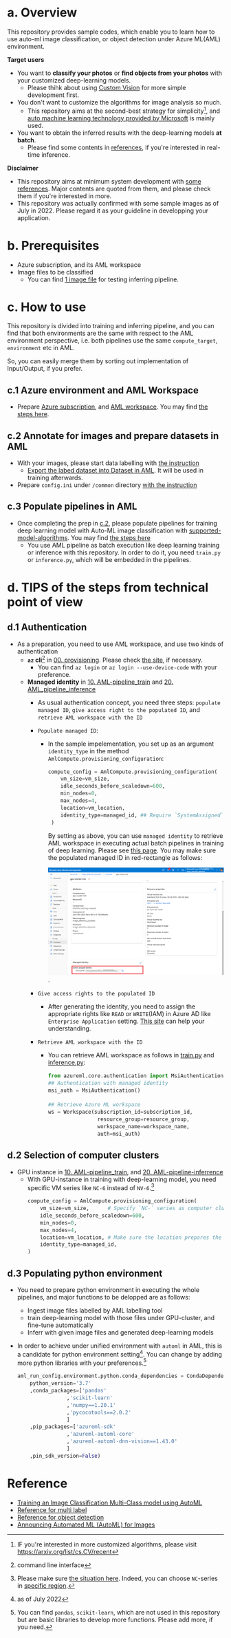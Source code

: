 # a. Overview
This repository provides sample codes, which enable you to learn how to use auto-ml image classification, or object detection under Azure ML(AML) environment. 

__Target users__
- You want to **classify your photos** or **find objects from your photos** with your customized deep-learning models.
    - Please thihk about using [Custom Vision](https://www.customvision.ai/) for more simple development first.
- You don't want to customize the algorithms for image analysis so much.
    - This repository aims at the second-best strategy for simplicity[^1], and [auto machine learning technology provided by Microsoft](https://docs.microsoft.com/en-us/azure/machine-learning/how-to-auto-train-image-models?tabs=SDK-v2) is mainly used.
- You want to obtain the inferred results with the deep-learning models **at batch**.
    - Please find some contents in [references](#reference), if you're interested in real-time inference.

__Disclaimer__ 
- This repository aims at minimum system development with [some references](#reference). Major contents are quoted from them, and please check them if you're interested in more.
- This repository was actually confirmed with some sample images as of July in 2022. Please regard it as your guideline in developping your application.


# b. Prerequisites
- Azure subscription, and its AML workspace
- Image files to be classified
    - You can find [1 image file](./sample_images/60_1537642922.jpg) for testing inferring pipeline.

# c. How to use
This repository is divided into training and inferring pipeline, and you can find that both environments are the same with respect to the AML environment perspective, i.e. both pipelines use the same `compute_target`, `environment` etc in AML.

So, you can easily merge them by sorting out implementation of Input/Output, if you prefer. 


## c.1 Azure environment and AML Workspace
- Prepare [Azure subscription](https://azure.microsoft.com/en-us/free/), and [AML workspace](https://docs.microsoft.com/en-us/azure/machine-learning/concept-workspace). You may find [the steps here](00.%20provisioning.ipynb).

## c.2 Annotate for images and prepare datasets in AML
- With your images, please start data labelling with [the instruction](https://docs.microsoft.com/en-us/azure/machine-learning/how-to-create-image-labeling-projects)
    - [Export the labed dataset into Dataset in AML](https://docs.microsoft.com/en-us/azure/machine-learning/how-to-create-image-labeling-projects#export-the-labels). It will be used in training afterwards.
- Prepare `config.ini` under `/common` directory [with the instruction](./common/README.md)

## c.3 Populate pipelines in AML
- Once completing the prep in [c.2](#c2-annotate-for-images-and-prepare-datasets-in-aml), please populate pipelines for training deep learning model with Auto-ML image classification with [supported-model-algorithms](https://docs.microsoft.com/en-us/azure/machine-learning/how-to-auto-train-image-models?tabs=CLI-v2#supported-model-algorithms). You may find [the steps here](./10.%20AML_pipeline_train.ipynb)
    - You use AML pipeline as batch execution like deep learning training or inference with this repository. In order to do it, you need `train.py` or `inference.py`, which will be embedded in the pipelines.

# d. TIPS of the steps from technical point of view
## d.1 Authentication
- As a preparation, you need to use AML workspace, and use two kinds of authentication
    - **`az` cli**[^2] in [00. provisioning](00.%20provisioning.ipynb). Please check [the site](https://docs.microsoft.com/en-us/cli/azure/authenticate-azure-cli), if necessary.
        - You can find `az login` or `az login --use-device-code` with your preference.
    - **Managed identity** in [10. AML-pipeline_train](10.%20AML_pipeline_train.ipynb) and  [20. AML_pipeline_inference](./20.%20AML_pipeline_inferrence.ipynb)
        - As usual authentication concept, you need three steps: `populate managed ID`, `give access right to the populated ID`, and `retrieve AML workspace with the ID`
        - `Populate managed ID`:
            - In the sample impelementation, you set up as an argument `identity_type` in the method `AmlCompute.provisioning_configuration`:

                ```python
                compute_config = AmlCompute.provisioning_configuration(
                    vm_size=vm_size,
                    idle_seconds_before_scaledown=600,
                    min_nodes=0,
                    max_nodes=4,
                    location=vm_location,
                    identity_type=managed_id, ## Require `SystemAssigned` for System assigned managed ID here
                 )
                ```
                By setting as above, you can use `managed identity` to retrieve AML workspace in executing actual batch pipelines in training of deep learning. Please see [this page](https://docs.microsoft.com/en-us/azure/machine-learning/how-to-create-attach-compute-cluster?tabs=python#set-up-managed-identity). You may make sure the populated managed ID in red-rectangle as follows:
        
                ![System Assigned identity](./docs/images/managed_identity.png). 

        - `Give access rights to the populated ID`
            - After generating the identity, you need to assign the appropriate rights like `READ` or `WRITE`(IAM) in Azure AD like `Enterprise Application` setting. [This site](https://stackoverflow.com/questions/66806261/is-it-possible-to-assign-a-system-managed-identity-to-an-azure-ad-enterprise-app) can help your understanding. 
        
        - `Retrieve AML workspace with the ID`
            - You can retrieve AML workspace as follows in [train.py](./train.py) and [inference.py](./inference.py):
                ```python
                from azureml.core.authentication import MsiAuthentication
                ## Authentication with managed identity
                msi_auth = MsiAuthentication()

                ## Retrieve Azure ML workspace
                ws = Workspace(subscription_id=subscription_id,
                                resource_group=resource_group,
                                workspace_name=workspace_name,
                                auth=msi_auth)
                ```

## d.2 Selection of computer clusters
- GPU instance in [10. AML-pipeline_train](10.%20AML_pipeline_train.ipynb), and [20. AML-pipeline-inferrence](./20.%20AML_pipeline_inferrence.ipynb)
    - With GPU-instance in training with deep-learning model, you need specific VM series like `NC-6` instead of `NV-6`.[^3]
        ```python
        compute_config = AmlCompute.provisioning_configuration(
            vm_size=vm_size,      # Specify `NC-` series as computer cluster here
            idle_seconds_before_scaledown=600,
            min_nodes=0,
            max_nodes=4,
            location=vm_location, # Make sure the location prepares the `vm_size`
            identity_type=managed_id,
        )
        ```

## d.3 Populating python environment
- You need to prepare python environment in executing the whole pipelines, and major functions to be delopped are as follows:
    - Ingest image files labelled by AML labelling tool
    - train deep-learning model with those files under GPU-cluster, and fine-tune automatically
    - Inferr with given image files and generated deep-learning models
- In order to achieve under unified environment with `automl` in AML, this is a candidate for python environment setting[^4]. You can change by adding more python libraries with your preferences.[^5]

    ```python
    aml_run_config.environment.python.conda_dependencies = CondaDependencies.create(
        python_version='3.7'
        ,conda_packages=['pandas'
                    ,'scikit-learn'
                    ,'numpy==1.20.1'
                    ,'pycocotools==2.0.2'
                    ]
        ,pip_packages=['azureml-sdk'
                    ,'azureml-automl-core'
                    ,'azureml-automl-dnn-vision==1.43.0'
                    ]
        ,pin_sdk_version=False)
    ```


# Reference
- [Training an Image Classification Multi-Class model using AutoML](https://github.com/Azure/azureml-examples/blob/main/python-sdk/tutorials/automl-with-azureml/image-classification-multiclass/auto-ml-image-classification-multiclass.ipynb)
- [Reference for multi label](https://github.com/Azure/azureml-examples/tree/main/python-sdk/tutorials/automl-with-azureml/image-classification-multilabel)
- [Reference for object detection](https://github.com/Azure/azureml-examples/blob/main/python-sdk/tutorials/automl-with-azureml/image-object-detection/auto-ml-image-object-detection.ipynb)
- [Announcing Automated ML (AutoML) for Images](https://techcommunity.microsoft.com/t5/ai-machine-learning-blog/announcing-automated-ml-automl-for-images/ba-p/2843034)



[^1]: IF you're interested in more customized algorithms, please visit https://arxiv.org/list/cs.CV/recent

[^2]: command line interface

[^3]: Please make sure [the situation here](https://docs.microsoft.com/en-us/azure/machine-learning/how-to-auto-train-image-models?tabs=SDK-v2#compute-to-run-experiment). Indeed, you can choose `NC`-series in [specific region](https://azure.microsoft.com/en-us/global-infrastructure/services/?products=virtual-machines).

[^4]: as of July 2022

[^5]: You can find `pandas`, `scikit-learn`, which are not used in this repository but are basic libraries to develop more functions. Please add more, if you need.
